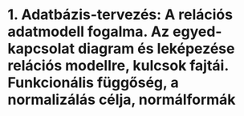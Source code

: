 # 1. Adatbázis-tervezés: A relációs adatmodell fogalma. Az egyed-kapcsolat diagram és leképezése relációs modellre, kulcsok fajtái. Funkcionális függőség, a normalizálás célja, normálformák